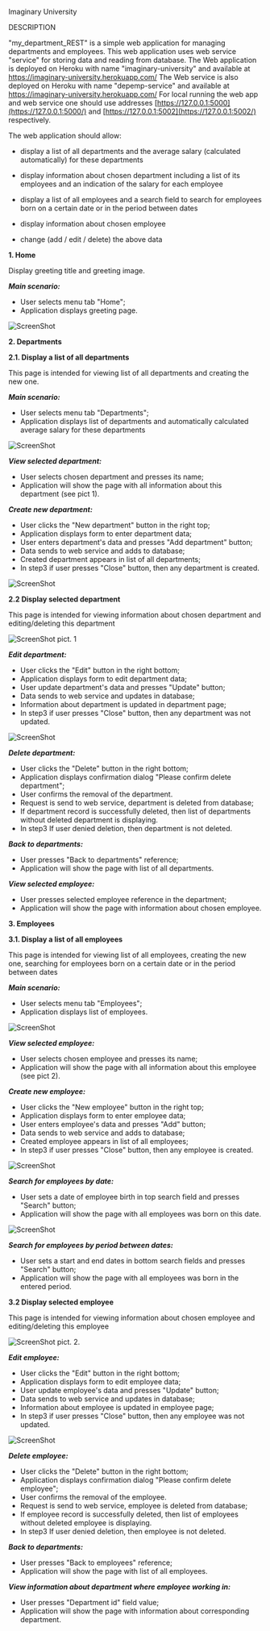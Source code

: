 Imaginary University

DESCRIPTION

&quot;my\_department\_REST&quot; is a simple web application for managing departments and employees. This web application uses web service &quot;service&quot; for storing data and reading from database. The Web application is deployed on Heroku with name &quot;imaginary-university&quot; and available at https://imaginary-university.herokuapp.com/ The Web service is also deployed on Heroku with name &quot;depemp-service&quot; and available at https://imaginary-university.herokuapp.com/ For local running the web app and web service one should use addresses [https://127.0.0.1:5000](https://127.0.0.1:5000/) and [https://127.0.0.1:5002](https://127.0.0.1:5002/) respectively.

The web application should allow:

- display a list of all departments and the average salary (calculated automatically) for these departments

- display information about chosen department including a list of its employees and an indication of the salary for each employee

- display a list of all employees and a search field to search for employees born on a certain date or in the period between dates

- display information about chosen employee

- change (add / edit / delete) the above data

**1. Home**

Display greeting title and greeting image.

_**Main scenario:**_

- User selects menu tab &quot;Home&quot;;
- Application displays greeting page.

![ScreenShot](/documentation/mockups/home_page.png)

**2. Departments**

**2.1. Display a list of all departments**

This page is intended for viewing list of all departments and creating the new one.

_**Main scenario:**_

- User selects menu tab &quot;Departments&quot;;
- Application displays list of departments and automatically calculated average salary for these departments

![ScreenShot](/documentation/mockups/departments_list.png)

_**View selected department:**_

- User selects chosen department and presses its name;
- Application will show the page with all information about this department (see pict 1).

_**Create new department:**_

- User clicks the &quot;New department&quot; button in the right top;
- Application displays form to enter department data;
- User enters department&#39;s data and presses &quot;Add department&quot; button;
- Data sends to web service and adds to database;
- Created department appears in list of all departments;
- In step3 if user presses &quot;Close&quot; button, then any department is created.

![ScreenShot](/documentation/mockups/add_department.png)

**2.2 Display selected department**

This page is intended for viewing information about chosen department and editing/deleting this department

![ScreenShot](/documentation/mockups/department_page.png)
pict. 1

_**Edit department:**_

- User clicks the &quot;Edit&quot; button in the right bottom;
- Application displays form to edit department data;
- User update department&#39;s data and presses &quot;Update&quot; button;
- Data sends to web service and updates in database;
- Information about department is updated in department page;
- In step3 if user presses &quot;Close&quot; button, then any department was not updated. 

![ScreenShot](/documentation/mockups/update_department.png)

_**Delete department:**_

- User clicks the &quot;Delete&quot; button in the right bottom;
- Application displays confirmation dialog &quot;Please confirm delete department&quot;;
- User confirms the removal of the department.
- Request is send to web service, department is deleted from database;
- If department record is successfully deleted, then list of departments without deleted department is displaying.
- In step3 If user denied deletion, then department is not deleted.

_**Back to departments:**_

- User presses &quot;Back to departments&quot; reference;
- Application will show the page with list of all departments.

_**View selected employee:**_

- User presses selected employee reference in the department;
- Application will show the page with information about chosen employee.

**3. Employees**

**3.1. Display a list of all employees**

This page is intended for viewing list of all employees, creating the new one, searching for employees born on a certain date or in the period between dates

_**Main scenario:**_

- User selects menu tab &quot;Employees&quot;;
- Application displays list of employees.

![ScreenShot](/documentation/mockups/employees_list.png)

_**View selected employee:**_

- User selects chosen employee and presses its name;
- Application will show the page with all information about this employee (see pict 2).

_**Create new employee:**_

- User clicks the &quot;New employee&quot; button in the right top;
- Application displays form to enter employee data;
- User enters employee&#39;s data and presses &quot;Add&quot; button;
- Data sends to web service and adds to database;
- Created employee appears in list of all employees;
- In step3 if user presses &quot;Close&quot; button, then any employee is created.

![ScreenShot](/documentation/mockups/add_employee.png)

_**Search for employees by date:**_

- User sets a date of employee birth in top search field and presses &quot;Search&quot; button;
- Application will show the page with all employees was born on this date.

![ScreenShot](/documentation/mockups/search_results.png)

_**Search for employees by period between dates:**_

- User sets a start and end dates in bottom search fields and presses &quot;Search&quot; button;
- Application will show the page with all employees was born in the entered period.

**3.2 Display selected employee**

This page is intended for viewing information about chosen employee and editing/deleting this employee

![ScreenShot](/documentation/mockups/employee_page.png)
pict. 2.

_**Edit employee:**_

- User clicks the &quot;Edit&quot; button in the right bottom;
- Application displays form to edit employee data;
- User update employee&#39;s data and presses &quot;Update&quot; button;
- Data sends to web service and updates in database;
- Information about employee is updated in employee page;
- In step3 if user presses &quot;Close&quot; button, then any employee was not updated.

![ScreenShot](/documentation/mockups/update_employee.png)

_**Delete employee:**_

- User clicks the &quot;Delete&quot; button in the right bottom;
- Application displays confirmation dialog &quot;Please confirm delete employee&quot;;
- User confirms the removal of the employee.
- Request is send to web service, employee is deleted from database;
- If employee record is successfully deleted, then list of employees without deleted employee is displaying.
- In step3 If user denied deletion, then employee is not deleted.

_**Back to departments:**_

- User presses &quot;Back to employees&quot; reference;
- Application will show the page with list of all employees.

_**View information about department where employee working in:**_

- User presses &quot;Department id&quot; field value;
- Application will show the page with information about corresponding department.